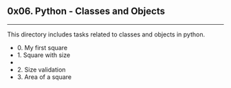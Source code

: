 <h2>0x06. Python - Classes and Objects</h2>
<hr>
<p>This directory includes tasks related to classes and objects in python.</p>
<ul>
<li>0. My first square</li>
<li>1. Square with size<li>
<li>2. Size validation</li>
<li>3. Area of a square</li>
</ul>
